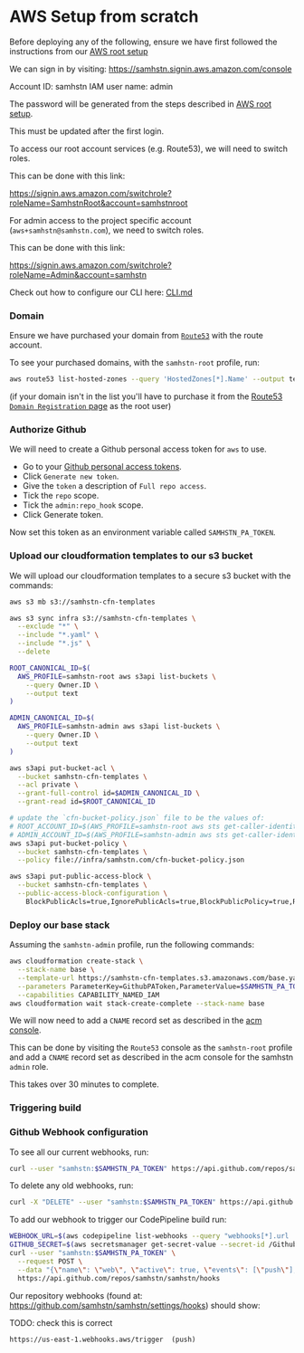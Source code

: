 # AWS Setup from scratch

Before deploying any of the following, ensure we have first followed the instructions from our [AWS root setup](../samhstn/README.md)

We can sign in by visiting: https://samhstn.signin.aws.amazon.com/console

Account ID: samhstn
IAM user name: admin

The password will be generated from the steps described in [AWS root setup](../samhstn/README.md).

This must be updated after the first login.

To access our root account services (e.g. Route53), we will need to switch roles.

This can be done with this link:

https://signin.aws.amazon.com/switchrole?roleName=SamhstnRoot&account=samhstnroot

For admin access to the project specific account (`aws+samhstn@samhstn.com`), we need to switch roles.

This can be done with this link:

https://signin.aws.amazon.com/switchrole?roleName=Admin&account=samhstn

Check out how to configure our CLI here: [CLI.md](../docs/CLI.md)

### Domain

Ensure we have purchased your domain from [`Route53`](https://console.aws.amazon.com/route53) with the route account.

To see your purchased domains, with the `samhstn-root` profile, run:

```bash
aws route53 list-hosted-zones --query 'HostedZones[*].Name' --output text
```

(if your domain isn't in the list you'll have to purchase it from the [Route53 `Domain Registration` page](https://console.aws.amazon.com/route53/home#DomainRegistration:) as the root user)

### Authorize Github

We will need to create a Github personal access token for `aws` to use.

+ Go to your [Github personal access tokens](https://github.com/settings/tokens).
+ Click `Generate new token`.
+ Give the `token` a description of `Full repo access`.
+ Tick the `repo` scope.
+ Tick the `admin:repo_hook` scope.
+ Click Generate token.

Now set this token as an environment variable called `SAMHSTN_PA_TOKEN`.

### Upload our cloudformation templates to our s3 bucket

We will upload our cloudformation templates to a secure s3 bucket with the commands:

```bash
aws s3 mb s3://samhstn-cfn-templates

aws s3 sync infra s3://samhstn-cfn-templates \
  --exclude "*" \
  --include "*.yaml" \
  --include "*.js" \
  --delete

ROOT_CANONICAL_ID=$(
  AWS_PROFILE=samhstn-root aws s3api list-buckets \
    --query Owner.ID \
    --output text
)

ADMIN_CANONICAL_ID=$(
  AWS_PROFILE=samhstn-admin aws s3api list-buckets \
    --query Owner.ID \
    --output text
)

aws s3api put-bucket-acl \
  --bucket samhstn-cfn-templates \
  --acl private \
  --grant-full-control id=$ADMIN_CANONICAL_ID \
  --grant-read id=$ROOT_CANONICAL_ID

# update the `cfn-bucket-policy.json` file to be the values of:
# ROOT_ACCOUNT_ID=$(AWS_PROFILE=samhstn-root aws sts get-caller-identity --query Account --output text)
# ADMIN_ACCOUNT_ID=$(AWS_PROFILE=samhstn-admin aws sts get-caller-identity --query Account --output text)
aws s3api put-bucket-policy \
  --bucket samhstn-cfn-templates \
  --policy file://infra/samhstn.com/cfn-bucket-policy.json

aws s3api put-public-access-block \
  --bucket samhstn-cfn-templates \
  --public-access-block-configuration \
    BlockPublicAcls=true,IgnorePublicAcls=true,BlockPublicPolicy=true,RestrictPublicBuckets=true
```

### Deploy our base stack

Assuming the `samhstn-admin` profile, run the following commands:

```bash
aws cloudformation create-stack \
  --stack-name base \
  --template-url https://samhstn-cfn-templates.s3.amazonaws.com/base.yaml \
  --parameters ParameterKey=GithubPAToken,ParameterValue=$SAMHSTN_PA_TOKEN \
  --capabilities CAPABILITY_NAMED_IAM
aws cloudformation wait stack-create-complete --stack-name base
```

We will now need to add a `CNAME` record set as described in the [acm console](http://console.aws.amazon.com/acm).

This can be done by visiting the `Route53` console as the `samhstn-root` profile and add a `CNAME` record set as described in the acm console for the samhstn `admin` role.

This takes over 30 minutes to complete.

### Triggering build

### Github Webhook configuration

To see all our current webhooks, run:

```bash
curl --user "samhstn:$SAMHSTN_PA_TOKEN" https://api.github.com/repos/samhstn/samhstn/hooks
```

To delete any old webhooks, run:

```bash
curl -X "DELETE" --user "samhstn:$SAMHSTN_PA_TOKEN" https://api.github.com/repos/samhstn/samhstn/hooks/<hook_id>
```

To add our webhook to trigger our CodePipeline build run:

```bash
WEBHOOK_URL=$(aws codepipeline list-webhooks --query "webhooks[*].url | [0]" --output text)
GITHUB_SECRET=$(aws secretsmanager get-secret-value --secret-id /GithubSecret --query SecretString --output text)
curl --user "samhstn:$SAMHSTN_PA_TOKEN" \
  --request POST \
  --data "{\"name\": \"web\", \"active\": true, \"events\": [\"push\"], \"config\": {\"url\": \"$WEBHOOK_URL\", \"secret\": \"$GITHUB_SECRET\"}}" \
  https://api.github.com/repos/samhstn/samhstn/hooks
```

Our repository webhooks (found at: https://github.com/samhstn/samhstn/settings/hooks) should show:

TODO: check this is correct
```
https://us-east-1.webhooks.aws/trigger  (push)
```
